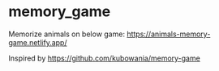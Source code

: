 # memory_game

Memorize animals on below game: 
https://animals-memory-game.netlify.app/


Inspired by https://github.com/kubowania/memory-game
